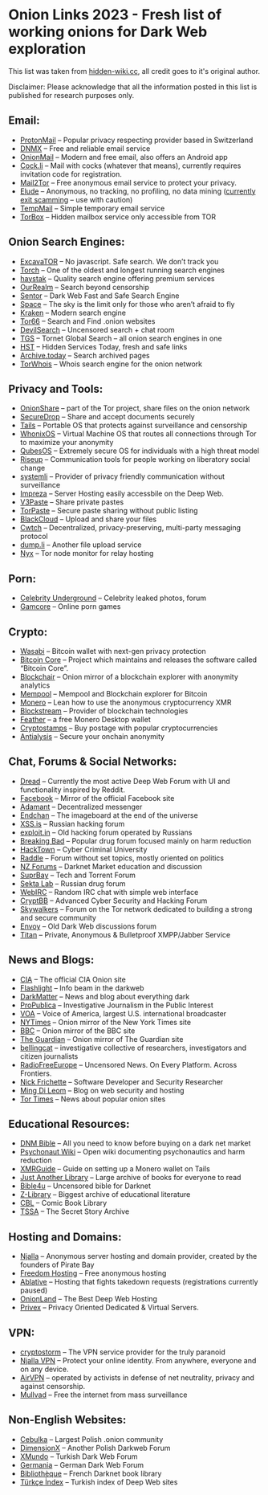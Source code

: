 Onion Links 2023 - Fresh list of working onions for Dark Web exploration
================
This list was taken from [hidden-wiki.cc](https://hidden-wiki.cc), all credit goes to it's original author.

Disclaimer: Please acknowledge that all the information posted in this list is published for research purposes only.

Email:
---------------------

*   [ProtonMail](https://protonmailrmez3lotccipshtkleegetolb73fuirgj7r4o4vfu7ozyd.onion/) – Popular privacy respecting provider based in Switzerland
*   [DNMX](http://dnmxjaitaiafwmss2lx7tbs5bv66l7vjdmb5mtb3yqpxqhk3it5zivad.onion/) – Free and reliable email service
*   [OnionMail](http://pflujznptk5lmuf6xwadfqy6nffykdvahfbljh7liljailjbxrgvhfid.onion/) – Modern and free email, also offers an Android app
*   [Cock.li](http://rurcblzhmdk22kttfkel2zduhyu3r6to7knyc7wiorzrx5gw4c3lftad.onion/) – Mail with cocks (whatever that means), currently requires invitation code for registration.
*   [Mail2Tor](http://mail2torjgmxgexntbrmhvgluavhj7ouul5yar6ylbvjkxwqf6ixkwyd.onion/) – Free anonymous email service to protect your privacy.
*   [Elude](http://eludemailxhnqzfmxehy3bk5guyhlxbunfyhkcksv4gvx6d3wcf6smad.onion/) – Anonymous, no tracking, no profiling, no data mining ([currently exit scamming](https://hidden-wiki.cc/elude-exit-scam-allert/) – use with caution)
*   [TempMail](http://tempmail4gi5qfqzjs2bxo3wf6eurpelxmior6ohzq5vw7aeay67wiyd.onion/) – Simple temporary email service
*   [TorBox](http://torbox36ijlcevujx7mjb4oiusvwgvmue7jfn2cvutwa6kl6to3uyqad.onion/) – Hidden mailbox service only accessible from TOR

Onion Search Engines:
---------------------

*   [ExcavaTOR](http://2fd6cemt4gmccflhm6imvdfvli3nf7zn6rfrwpsy7uhxrgbypvwf5fad.onion) – No javascript. Safe search. We don’t track you
*   [Torch](http://torchdeedp3i2jigzjdmfpn5ttjhthh5wbmda2rr3jvqjg5p77c54dqd.onion/) – One of the oldest and longest running search engines
*   [haystak](http://haystak5njsmn2hqkewecpaxetahtwhsbsa64jom2k22z5afxhnpxfid.onion) – Quality search engine offering premium services
*   [OurRealm](http://orealmvxooetglfeguv2vp65a3rig2baq2ljc7jxxs4hsqsrcemkxcad.onion) – Search beyond censorship
*   [Sentor](http://e27slbec2ykiyo26gfuovaehuzsydffbit5nlxid53kigw3pvz6uosqd.onion/) – Dark Web Fast and Safe Search Engine
*   [Space](http://spacednczzrstmwlrt2olozfyrxcnrn3seyz2t4nhigujx5yivfy23id.onion/) – The sky is the limit only for those who aren’t afraid to fly
*   [Kraken](http://krakenai2gmgwwqyo7bcklv2lzcvhe7cxzzva2xpygyax5f33oqnxpad.onion/) – Modern search engine
*   [Tor66](http://tor66sewebgixwhcqfnp5inzp5x5uohhdy3kvtnyfxc2e5mxiuh34iid.onion/) – Search and Find .onion websites
*   [DevilSearch](http://search65pq2x5oh4o4qlxk2zvoa5zhbfi6mx4br4oc33rpxuayauwsqd.onion) – Uncensored search + chat room
*   [TGS](http://xcprh4cjas33jnxgs3zhakof6mctilfxigwjcsevdfap7vtyj57lmjad.onion/tgs/) – Tornet Global Search – all onion search engines in one
*   [HST](http://q3o3hdjbf6vwxdnpskyhxw7w7rnmnfhz2szbuala4q24x6csbp7adiad.onion/) – Hidden Services Today, fresh and safe links
*   [Archive.today](http://archiveiya74codqgiixo33q62qlrqtkgmcitqx5u2oeqnmn5bpcbiyd.onion/) – Search archived pages
*   [TorWhois](http://torwhois2wo3cdwveznqlf2jz7ezm6icqrmnnr3fnez67vnyatqc65ad.onion/) – Whois search engine for the onion network

Privacy and Tools:
------------------

*   [OnionShare](http://lldan5gahapx5k7iafb3s4ikijc4ni7gx5iywdflkba5y2ezyg6sjgyd.onion/) – part of the Tor project, share files on the onion network
*   [SecureDrop](http://sdolvtfhatvsysc6l34d65ymdwxcujausv7k5jk4cy5ttzhjoi6fzvyd.onion/) – Share and accept documents securely
*   [Tails](https://tails.boum.org/) – Portable OS that protects against surveillance and censorship
*   [WhonixOS](http://www.dds6qkxpwdeubwucdiaord2xgbbeyds25rbsgr73tbfpqpt4a6vjwsyd.onion/) – Virtual Machine OS that routes all connections through Tor to maximize your anonymity
*   [QubesOS](http://qubesosfasa4zl44o4tws22di6kepyzfeqv3tg4e3ztknltfxqrymdad.onion/) – Extremely secure OS for individuals with a high threat model
*   [Riseup](http://vww6ybal4bd7szmgncyruucpgfkqahzddi37ktceo3ah7ngmcopnpyyd.onion/) – Communication tools for people working on liberatory social change
*   [systemli](http://7sk2kov2xwx6cbc32phynrifegg6pklmzs7luwcggtzrnlsolxxuyfyd.onion) – Provider of privacy friendly communication without surveillance
*   [Impreza](https://imprezareshna326gqgmbdzwmnad2wnjmeowh45bs2buxarh5qummjad.onion/) – Server Hosting easily accessbile on the Deep Web.
*   [V3Paste](http://v3pastedc5jeqahtq77gvu3vz222bcqhlfubfunzjzqedg6jdqqlvgqd.onion/) – Share private pastes
*   [TorPaste](http://torpastezr7464pevuvdjisbvaf4yqi4n7sgz7lkwgqwxznwy5duj4ad.onion/) – Secure paste sharing without public listing
*   [BlackCloud](http://bcloudwenjxgcxjh6uheyt72a5isimzgg4kv5u74jb2s22y3hzpwh6id.onion/) – Upload and share your files
*   [Cwtch](http://cwtchim3z2gdsyb27acfc26lup5aqbegjrjsqulzrnkuoalq5h4gmcid.onion/) – Decentralized, privacy-preserving, multi-party messaging protocol
*   [dump.li](http://dumpliwoard5qsrrsroni7bdiishealhky4snigbzfmzcquwo3kml4id.onion/) – Another file upload service
*   [Nyx](http://3ewfgrt4gzfccp6bnquhqb266r3zepiqpnsk3falwygkegtluwuyevid.onion/) – Tor node monitor for relay hosting

Porn:
-----

*   [Celebrity Underground](http://hades2zhljgorcyrb5zc3ifdnjvjicjoxfmxcviq7mm4h477a3wg6fid.onion/) – Celebrity leaked photos, forum
*   [Gamcore](http://gamcored5widhilqmnyv7msosxpcqsvyunyljk6sx6swnzmzy2km2oyd.onion/) – Online porn games

Crypto:
-------

*   [Wasabi](http://wasabiukrxmkdgve5kynjztuovbg43uxcbcxn6y2okcrsg7gb6jdmbad.onion/) – Bitcoin wallet with next-gen privacy protection
*   [Bitcoin Core](http://6hasakffvppilxgehrswmffqurlcjjjhd76jgvaqmsg6ul25s7t3rzyd.onion/) – Project which maintains and releases the software called “Bitcoin Core”.
*   [Blockchair](http://blkchairbknpn73cfjhevhla7rkp4ed5gg2knctvv7it4lioy22defid.onion/) – Onion mirror of a blockchain explorer with anonymity analytics
*   [Mempool](http://mempoolhqx4isw62xs7abwphsq7ldayuidyx2v2oethdhhj6mlo2r6ad.onion/) – Mempool and Blockchain explorer for Bitcoin
*   [Monero](http://monerotoruzizulg5ttgat2emf4d6fbmiea25detrmmy7erypseyteyd.onion/) – Lean how to use the anonymous cryptocurrency XMR
*   [Blockstream](http://explorerzydxu5ecjrkwceayqybizmpjjznk5izmitf2modhcusuqlid.onion/) – Provider of blockchain technologies
*   [Feather](http://featherdvtpi7ckdbkb2yxjfwx3oyvr3xjz3oo4rszylfzjdg6pbm3id.onion/) – a free Monero Desktop wallet
*   [Cryptostamps](http://lgh3eosuqrrtvwx3s4nurujcqrm53ba5vqsbim5k5ntdpo33qkl7buyd.onion/) – Buy postage with popular cryptocurrencies
*   [Antialysis](http://pdcdvggsz5vhzbtxqn2rh27qovzga4pnrygya4ossewu64dqh2tvhsyd.onion/) – Secure your onchain anonymity

Chat, Forums & Social Networks:
-------------------------------

*   [Dread](http://dreadytofatroptsdj6io7l3xptbet6onoyno2yv7jicoxknyazubrad.onion/) – Currently the most active Deep Web Forum with UI and functionality inspired by Reddit.
*   [Facebook](http://facebookwkhpilnemxj7asaniu7vnjjbiltxjqhye3mhbshg7kx5tfyd.onion) – Mirror of the official Facebook site
*   [Adamant](http://adamant6457join2rxdkr2y7iqatar7n4n72lordxeknj435i4cjhpyd.onion/) – Decentralized messenger
*   [Endchan](http://enxx3byspwsdo446jujc52ucy2pf5urdbhqw3kbsfhlfjwmbpj5smdad.onion/) – The imageboard at the end of the universe
*   [XSS.is](http://xssforumv3isucukbxhdhwz67hoa5e2voakcfkuieq4ch257vsburuid.onion/) – Russian hacking forum
*   [exploit.in](https://exploitivzcm5dawzhe6c32bbylyggbjvh5dyvsvb5lkuz5ptmunkmqd.onion) – Old hacking forum operated by Russians
*   [Breaking Bad](http://bbzzzsvqcrqtki6umym6itiixfhni37ybtt7mkbjyxn2pgllzxf2qgyd.onion/) – Popular drug forum focused mainly on harm reduction
*   [HackTown](http://hacktowns3sba2xavxecm23aoocvzciaxirh3vekg2ovzdjgjxedfvqd.onion/) – Cyber Criminal University
*   [Raddle](http://c32zjeghcp5tj3kb72pltz56piei66drc63vkhn5yixiyk4cmerrjtid.onion/) – Forum without set topics, mostly oriented on politics
*   [NZ Forums](http://nzdnmfcf2z5pd3vwfyfy3jhwoubv6qnumdglspqhurqnuvr52khatdad.onion/) – Darknet Market education and discussion
*   [SuprBay](http://suprbaydvdcaynfo4dgdzgxb4zuso7rftlil5yg5kqjefnw4wq4ulcad.onion/) – Tech and Torrent Forum
*   [Sekta Lab](http://bpynhpfpdydv6axdm2xeu6y6cbzed73aztxdjyq5gygblzt6v2zjegid.onion/) – Russian drug forum
*   [WebIRC](http://34vnln24rlakgbk6gpityvljieayyw7q4bhdbbgs6zp2v5nbh345zgad.onion) – Random IRC chat with simple web interface
*   [CryptBB](http://cryptbbtg65gibadeeo2awe3j7s6evg7eklserehqr4w4e2bis5tebid.onion/) – Advanced Cyber Security and Hacking Forum
*   [Skywalkers](http://cr756sdj2ukmiid6io6wlp5clg7227af7ttqqnge2t357bwdgsr22did.onion) – Forum on the Tor network dedicated to building a strong and secure community
*   [Envoy](http://envoyyvazgz2wbkq65md7dcqsgmujmgksowhx2446yep7tgnpfvlxbqd.onion/) – Old Dark Web discussions forum
*   [Titan](http://titanxsu7bfd7vlyyffilprauwngr4acbnz27ulfhyxrqutu7atyptad.onion/) – Private, Anonymous & Bulletproof XMPP/Jabber Service

News and Blogs:
---------------

*   [CIA](http://ciadotgov4sjwlzihbbgxnqg3xiyrg7so2r2o3lt5wz5ypk4sxyjstad.onion/) – The official CIA Onion site
*   [Flashlight](http://ovgl57qc3a5abwqgdhdtssvmydr6f6mjz6ey23thwy63pmbxqmi45iid.onion/) – Info beam in the darkweb
*   [DarkMatter](http://dark3i5wry7zl7hdpmidmaflve7cmxzhvhpoutrryb5vd44qc52tbhad.onion/) – News and blog about everything dark
*   [ProPublica](http://p53lf57qovyuvwsc6xnrppyply3vtqm7l6pcobkmyqsiofyeznfu5uqd.onion/) – Investigative Journalism in the Public Interest
*   [VOA](https://www.voanews5aitmne6gs2btokcacixclgfl43cv27sirgbauyyjylwpdtqd.onion/) – Voice of America, largest U.S. international broadcaster
*   [NYTimes](https://www.nytimesn7cgmftshazwhfgzm37qxb44r64ytbb2dj3x62d2lljsciiyd.onion/) – Onion mirror of the New York Times site
*   [BBC](https://www.bbcnewsd73hkzno2ini43t4gblxvycyac5aw4gnv7t2rccijh7745uqd.onion/) – Onion mirror of the BBC site
*   [The Guardian](https://www.guardian2zotagl6tmjucg3lrhxdk4dw3lhbqnkvvkywawy3oqfoprid.onion/) – Onion mirror of The Guardian site
*   [bellingcat](http://www.bellcatmbguthn3age23lrbseln2lryzv3mt7whis7ktjw4qrestbzad.onion/) – investigative collective of researchers, investigators and citizen journalists
*   [RadioFreeEurope](https://www.rferlo2zxgv23tct66v45s5mecftol5vod3hf4rqbipfp46fqu2q56ad.onion/) – Uncensored News. On Every Platform. Across Frontiers.
*   [Nick Frichette](https://nickf43ab43xxf3yqgzy5uedsjij6h473rmbyzq6inohcnr3lohlu3yd.onion/) – Software Developer and Security Researcher
*   [Ming Di Leom](https://xw226dvxac7jzcpsf4xb64r4epr6o5hgn46dxlqk7gnjptakik6xnzqd.onion/) – Blog on web security and hosting
*   [Tor Times](http://tortimeswqlzti2aqbjoieisne4ubyuoeiiugel2layyudcfrwln76qd.onion/) – News about popular onion sites

Educational Resources:
----------------------

*   [DNM Bible](http://biblemeowimkh3utujmhm6oh2oeb3ubjw2lpgeq3lahrfr2l6ev6zgyd.onion/) – All you need to know before buying on a dark net market
*   [Psychonaut Wiki](http://vvedndyt433kopnhv6vejxnut54y5752vpxshjaqmj7ftwiu6quiv2ad.onion/wiki/Main_Page) – Open wiki documenting psychonautics and harm reduction
*   [XMRGuide](http://xmrguide25ibknxgaray5rqksrclddxqku3ggdcnzg4ogdi5qkdkd2yd.onion/) – Guide on setting up a Monero wallet on Tails
*   [Just Another Library](http://libraryfyuybp7oyidyya3ah5xvwgyx6weauoini7zyz555litmmumad.onion/) – Large archive of books for everyone to read
*   [Bible4u](https://bible4u2lvhacg4b3to2e2veqpwmrc2c3tjf2wuuqiz332vlwmr4xbad.onion/) – Uncensored bible for Darknet
*   [Z-Library](http://loginzlib2vrak5zzpcocc3ouizykn6k5qecgj2tzlnab5wcbqhembyd.onion/) – Biggest archive of educational literature
*   [CBL](http://nv3x2jozywh63fkohn5mwp2d73vasusjixn3im3ueof52fmbjsigw6ad.onion/) – Comic Book Library
*   [TSSA](http://tssa3yo5xfkcn4razcnmdhw5uxshx6zwzngwizpyf7phvea3gccrqbad.onion/) – The Secret Story Archive

Hosting and Domains:
--------------------

*   [Njalla](https://njallalafimoej5i4eg7vlnqjvmb6zhdh27qxcatdn647jtwwwui3nad.onion) – Anonymous server hosting and domain provider, created by the founders of Pirate Bay
*   [Freedom Hosting](http://fhostingineiwjg6cppciac2bemu42nwsupvvisihnczinok362qfrqd.onion/) – Free anonymous hosting
*   [Ablative](http://hzwjmjimhr7bdmfv2doll4upibt5ojjmpo3pbp5ctwcg37n3hyk7qzid.onion/) – Hosting that fights takedown requests (registrations currently paused)
*   [OnionLand](http://dwebkjkovsjobzrb45dz6prnlifnapiyp2dba33vcmcsaikr2re4d5qd.onion/) – The Best Deep Web Hosting
*   [Privex](http://privex3guvvasyer6pxz2fqcgy56auvw5egkir6ykwpptferdcb5toad.onion/) – Privacy Oriented Dedicated & Virtual Servers.

VPN:
----

*   [cryptostorm](http://stormwayszuh4juycoy4kwoww5gvcu2c4tdtpkup667pdwe4qenzwayd.onion/) – The VPN service provider for the truly paranoid
*   [Njalla VPN](https://njallalafimoej5i4eg7vlnqjvmb6zhdh27qxcatdn647jtwwwui3nad.onion/vpn/) – Protect your online identity. From anywhere, everyone and on any device.
*   [AirVPN](https://airvpn3epnw2fnsbx5x2ppzjs6vxtdarldas7wjyqvhscj7x43fxylqd.onion/) – operated by activists in defense of net neutrality, privacy and against censorship.
*   [Mullvad](http://o54hon2e2vj6c7m3aqqu6uyece65by3vgoxxhlqlsvkmacw6a7m7kiad.onion) – Free the internet from mass surveillance

Non-English Websites:
---------------------

*   [Cebulka](http://cebulka7uxchnbpvmqapg5pfos4ngaxglsktzvha7a5rigndghvadeyd.onion/) – Largest Polish .onion community
*   [DimensionX](http://uo57sqpw4h3g3y3w2j346vxidgcv2iwfaxeyt3ww3tzkj2i5k7a5tpqd.onion/) – Another Polish Darkweb Forum
*   [XMundo](http://g5pg3tne3trkettbadkccajxzsl55ih63stkaogjkmcza62pmawptcyd.onion/) – Turkish Dark Web Forum
*   [Germania](http://germania7zs27fu3gi76wlr5rd64cc2yjexyzvrbm4jufk7pibrpizad.onion/) – German Dark Web Forum
*   [Bibliothèque](http://bibliotgj7uoalolnsxwebynomyz4jwqibaq4hsgl5tnhpvyfmfzsbyd.onion/) – French Darknet book library
*   [Türkçe İndex](http://indexzz7n3cq4slh5bh2lcctmiwk2y7epxjvkpyaemtuat2alprveyid.onion/) – Turkish index of Deep Web sites
